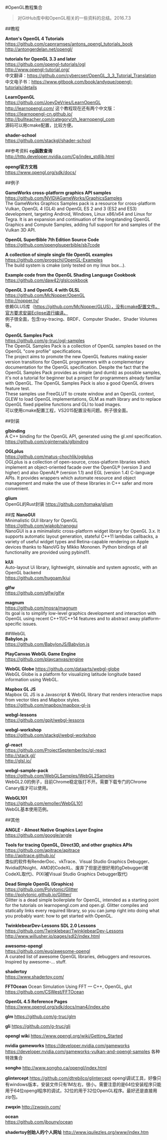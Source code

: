 #OpenGL教程集合

> 对GitHub库中和OpenGL相关的一些资料的总结。2016.7.3

##教程

**Anton's OpenGL 4 Tutorials**  
https://github.com/capnramses/antons_opengl_tutorials_book  
http://antongerdelan.net/opengl/

**tutorials for OpenGL 3.3 and later**  
https://github.com/opengl-tutorials/ogl  
http://www.opengl-tutorial.org/  
中文翻译：https://github.com/cybercser/OpenGL_3_3_Tutorial_Translation  
中文电子书：https://www.gitbook.com/book/andyque/opengl-tutorials/details

**LearnOpenGL**  
https://github.com/JoeyDeVries/LearnOpenGL  
http://learnopengl.com/
这个教程现在还有两个中文版：  
https://learnopengl-cn.github.io/  
http://bullteacher.com/category/zh_learnopengl_com  
源码可以用cmake配置，比较方便。  

**shader-school**  
https://github.com/stackgl/shader-school

##参考资料
**cg函数查询**  
http://http.developer.nvidia.com/Cg/index_stdlib.html  

**opengl官方文档**  
https://www.opengl.org/sdk/docs/

##例子

**GameWorks cross-platform graphics API samples**  
https://github.com/NVIDIAGameWorks/GraphicsSamples  
The GameWorks Graphics Samples pack is a resource for cross-platform Vulkan, OpenGL 4 (GL4) and OpenGL ES 2 and 3 (ES2 and ES3) development, targeting Android, Windows, Linux x86/x64 and Linux for Tegra. It is an expansion and continuation of the longstanding OpenGL Graphics and Compute Samples, adding full support for and samples of the Vulkan 3D API.

**OpenGL SuperBible 7th Edition Source Code**  
https://github.com/openglsuperbible/sb7code

**A collection of simple single file OpenGL examples**  
https://github.com/progschj/OpenGL-Examples  
The build system is cmake (only tested on my linux box...).

**Example code from the OpenGL Shading Language Cookbook**  
https://github.com/daw42/glslcookbook  

**OpenGL 3 and OpenGL 4 with GLSL**  
https://github.com/McNopper/OpenGL  
http://nopper.tv/  
依赖GLUS库（https://github.com/McNopper/GLUS），没有cmake配置文件。官方要求安装Eclipse进行编译。  
例子很全面，包含ray-tracing、BRDF、Computer Shader、Shader Volumes等。  

**OpenGL Samples Pack**  
https://github.com/g-truc/ogl-samples  
The OpenGL Samples Pack is a collection of OpenGL samples based on the OpenGL "core profile" specifications.    
The project aims to promote the new OpenGL features making easier version transitions for OpenGL programmers with a complementary documentation for the OpenGL specification. Despite the fact that the OpenGL Samples Pack provides as simple (and dumb) as possible samples, it's not a tutorial for beginner but a project for programmers already familiar with OpenGL. The OpenGL Samples Pack is also a good OpenGL drivers feature test.    
These samples use FreeGLUT to create window and an OpenGL context, GLEW to load OpenGL implementations, GLM as math library and to replace OpenGL fixed pipeline functions and GLI to load images.    
可以使用cmake配置工程，VS2015配置没有问题。例子很全面。

##封装

**glbinding**  
A C++ binding for the OpenGL API, generated using the gl.xml specification.  
https://github.com/cginternals/glbinding

**OGLplus**  
https://github.com/matus-chochlik/oglplus  
OGLplus is a collection of open-source, cross-platform libraries which implement an object-oriented facade over the OpenGL® (version 3 and higher) and also OpenAL® (version 1.1) and EGL (version 1.4) C-language APIs. It provides wrappers which automate resource and object management and make the use of these libraries in C++ safer and more convenient.

**glium**  
OpenGL的Rust封装 https://github.com/tomaka/glium  

##库
**NanoGUI**  
Minimalistic GUI library for OpenGL  
https://github.com/wjakob/nanogui  
NanoGUI is a a minimalistic cross-platform widget library for OpenGL 3.x. It supports automatic layout generation, stateful C++11 lambdas callbacks, a variety of useful widget types and Retina-capable rendering on Apple devices thanks to NanoVG by Mikko Mononen. Python bindings of all functionality are provided using pybind11.  

**kiUi**  
Auto-layout Ui library, lightweight, skinnable and system agnostic, with an OpenGL backend  
https://github.com/hugoam/kiui  

**glfw**  
https://github.com/glfw/glfw  

**magnum**  
https://github.com/mosra/magnum  
Its goal is to simplify low-level graphics development and interaction with OpenGL using recent C++11/C++14 features and to abstract away platform-specific issues.

##WebGL  
**Babylon.js**  
https://github.com/BabylonJS/Babylon.js

**PlayCanvas WebGL Game Engine**  
https://github.com/playcanvas/engine

**WebGL Globe** 
https://github.com/dataarts/webgl-globe  
WebGL Globe is a platform for visualizing latitude longitude based information using WebGL.  

**Mapbox GL JS**  
Mapbox GL JS is a Javascript & WebGL library that renders interactive maps from vector tiles and Mapbox styles.  
https://github.com/mapbox/mapbox-gl-js  

**webgl-lessons**  
https://github.com/gpjt/webgl-lessons  

**webgl-workshop**  
https://github.com/stackgl/webgl-workshop  

**gl-react**  
https://github.com/ProjectSeptemberInc/gl-react  
http://stack.gl/  
http://glsl.io/  

**webgl-sample-pack**  
https://github.com/WebGLSamples/WebGL2Samples  
WebGL2.0的例子，目前Chrome稳定版打不开。需要下载专门的Chrome Canary版才可以使用。  

**WebGL101**  
https://github.com/emoller/WebGL101  
WebGL基本使用范例。  

##其他

**ANGLE - Almost Native Graphics Layer Engine**  
https://github.com/google/angle  

**Tools for tracing OpenGL, Direct3D, and other graphics APIs**  
https://github.com/apitrace/apitrace  
http://apitrace.github.io/  
类似的软件有RenderDoc、vkTrace、Visual Studio Graphics Debugger、Nvidia的Nsight、AMD的CodeXL、废弃了但是还很好用的gDebugger(被CodeXL取代)、PIX(被Visual Studio Graphics Debugger取代)

**Dead Simple OpenGL (Graphics)**  
https://github.com/Polytonic/Glitter  
http://polytonic.github.io/Glitter/  
Glitter is a dead simple boilerplate for OpenGL, intended as a starting point for the tutorials on learnopengl.com and open.gl. Glitter compiles and statically links every required library, so you can jump right into doing what you probably want: how to get started with OpenGL.

**TwinklebearDev-Lessons SDL 2.0 Lessons**  
https://github.com/Twinklebear/TwinklebearDev-Lessons  
http://www.willusher.io/pages/sdl2/index.html  

**awesome-opengl**  
https://github.com/eug/awesome-opengl  
A curated list of awesome OpenGL libraries, debuggers and resources. Inspired by awesome-... stuff.

**shadertoy**  
https://www.shadertoy.com/

**FFTOcean**
Ocean Simulation Using FFT — C++, OpenGL, glut
https://github.com/CSWest/FFTOcean

**OpenGL 4.5 Reference Pages**
https://www.opengl.org/sdk/docs/man4/index.php

**glm**
https://github.com/g-truc/glm

**gli**
https://github.com/g-truc/gli

**opengl wiki**
https://www.opengl.org/wiki/Getting_Started

**nvidia gameworks**
https://developer.nvidia.com/gameworks
https://developer.nvidia.com/gameworks-vulkan-and-opengl-samples  各种特效集合

**songho**
http://www.songho.ca/opengl/index.html

**glintercept**
https://github.com/dtrebilco/glintercept opengl调试工具，好像只有windows版本，安装文件只有1M左右，很小。需要注意的是64位安装程序只能用于64位opengl程序的调试，32位的用于32位OpenGL程序。最好还是直接用zip包。

**zwqxin**
http://zwqxin.com/

**ocean**  
https://github.com/jbouny/ocean

**shadertoy创始人的个人网址**
http://www.iquilezles.org/www/index.htm
